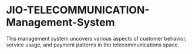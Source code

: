 # JIO-TELECOMMUNICATION-Management-System
This management system uncovers various aspects of customer behavior, service usage, and payment patterns in the telecommunications space.
